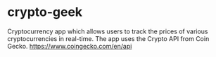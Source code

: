 # crypto-geek
Cryptocurrency app which allows users to track the prices of various cryptocurrencies in real-time. The app uses the Crypto API from Coin Gecko. https://www.coingecko.com/en/api 
